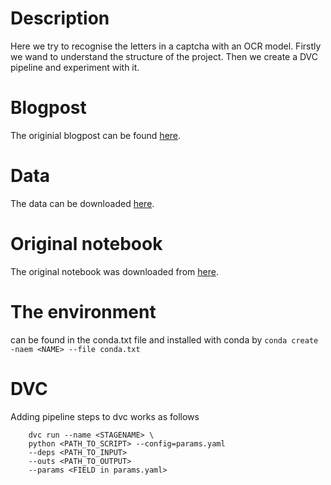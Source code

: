 # Description

Here we try to recognise the letters in a captcha with an OCR model.
Firstly we wand to understand the structure of the project. Then we
create a DVC pipeline and experiment with it.


# Blogpost

The originial blogpost can be found [here](https://blog.jaysinha.me/train-your-first-neural-network-for-optical-character-recognition/).

# Data

The data can be downloaded [here](https://www.kaggle.com/datasets/fournierp/captcha-version-2-images?resource=download).

# Original notebook

The original notebook was downloaded from [here](https://www.kaggle.com/code/razor08/ocr-for-captchas/notebook).


# The environment

can be found in the conda.txt file and installed with conda by ```conda create -naem <NAME> --file conda.txt```


# DVC

Adding pipeline steps to dvc works as follows

```
    dvc run --name <STAGENAME> \
    python <PATH_TO_SCRIPT> --config=params.yaml
    --deps <PATH_TO_INPUT>
    --outs <PATH_TO_OUTPUT>
    --params <FIELD in params.yaml>

```

